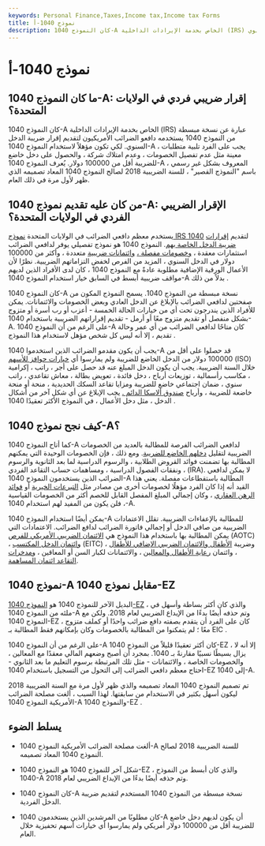 ```yaml
---
keywords: Personal Finance,Taxes,Income tax,Income tax Forms
title: نموذج 1040-أ
description: كان النموذج 1040-A الخاص بخدمة الإيرادات الداخلية (IRS) عبارة عن نسخة مبسطة من النموذج الحالي 1040 ، ويستخدمه دافعو الضرائب في الولايات المتحدة لتقديم إقرار ضريبة الدخل السنوي.
---
```


# نموذج 1040-أ
## ما كان النموذج 1040-A: إقرار ضريبي فردي في الولايات المتحدة؟

كان النموذج 1040-A الخاص بخدمة الإيرادات الداخلية (IRS) عبارة عن نسخة مبسطة من النموذج 1040 يستخدمه دافعو الضرائب الأمريكيون لتقديم إقرار ضريبة الدخل السنوي. لكي تكون مؤهلاً لاستخدام النموذج 1040-A ، يجب على الفرد تلبية متطلبات معينة مثل عدم تفصيل الخصومات ، وعدم امتلاك شركة ، والحصول على دخل خاضع للضريبة أقل من 100000 دولار. يُعرف النموذج 1040-A ، المعروف بشكل غير رسمي باسم "النموذج القصير" ، للسنة الضريبية 2018 لصالح النموذج 1040 المعاد تصميمه الذي ظهر لأول مرة في ذلك العام.

## من كان عليه تقديم نموذج 1040-A: الإقرار الضريبي الفردي في الولايات المتحدة؟

يستخدم معظم دافعي الضرائب في الولايات المتحدة [نموذج IRS 1040](/1040) لتقديم [إقرارات ضريبة الدخل الخاصة بهم](/taxreturn). النموذج 1040 هو نموذج تفصيلي يوفر لدافعي الضرائب استثمارات معقدة ، [وخصومات مفصلة ،](/itemizeddeduction) [وائتمانات ضريبية](/taxcredit) متعددة ، وأكثر من 100000 دولار في الدخل السنوي ، المزيد من الفرص لخفض التزاماتهم الضريبية. نظرًا لأن الأعمال الورقية الإضافية مطلوبة عادةً مع النموذج 1040 ، كان لدى الأفراد الذين لديهم مواقف ضريبية أبسط في السابق خيار استخدام النموذج 1040-A بدلاً من ذلك .

كان النموذج 1040-A نسخة مبسطة من النموذج 1040. يسمح النموذج المكون من صفحتين لدافعي الضرائب بالإبلاغ عن الدخل العادي وبعض الخصومات والائتمانات. يمكن للأفراد الذين يندرجون تحت أي من خيارات الحالة الخمسة - أعزب أو رب أسرة أو متزوج بشكل منفصل أو تقديم متزوج معًا أو أرمل - تقديم إقراراتهم الضريبية باستخدام 1040-A. على الرغم من أن النموذج 1040-A كان متاحًا لدافعي الضرائب من أي عمر وحالة تقديم ، إلا أنه ليس كل شخص مؤهل لاستخدام هذا النموذج .

يجب أن يكون مقدمو الضرائب الذين استخدموا 1040-A قد حصلوا على أقل من 100000 دولار من الدخل الخاضع للضريبة ولم يمارسوا أي [خيارات حوافز للأسهم](/iso) (ISO) خلال السنة الضريبية. يجب أن يكون الدخل المبلغ عنه قد حصل على أجر ، راتب ، إكرامية ، مكاسب رأسمالية ، توزيعات أرباح ، دخل فائدة ، تعويض بطالة ، معاش تقاعدي ، راتب سنوي ، ضمان اجتماعي خاضع للضريبة ومزايا تقاعد السكك الحديدية ، منحة أو منحة خاضعة للضريبة ، وأرباح [صندوق ألاسكا الدائم .](/alaska-permanent-fund) يجب الإبلاغ عن أي شكل آخر من أشكال الدخل ، مثل دخل الأعمال ، في النموذج الأكثر تعقيدًا 1040 .

## كيف نجح نموذج 1040-A؟

كما أتاح النموذج 1040-A لدافعي الضرائب الفرصة للمطالبة بالعديد من الخصومات الضريبية لتقليل [دخلهم الخاضع للضريبة](/taxableincome). ومع ذلك ، فإن الخصومات الوحيدة التي يمكنهم المطالبة بها تضمنت فوائد القروض الطلابية ، والرسوم الدراسية لما بعد الثانوية والرسوم ، ونفقات الفصول الدراسية ، ومساهمات حساب التقاعد الفردي (IRA). لا يمكن لدافعي الضرائب الذين يستخدمون النموذج 1040-A المطالبة باستقطاعات مفصلة. يعني هذا القيد أنه إذا كان الفرد مؤهلًا لخصومات أخرى من مصادر مثل [التبرعات الخيرية](/charitabledonation) أو [فوائد الرهن العقاري](/home-mortgage-interest) ، وكان إجمالي المبلغ المفصل القابل للخصم أكثر من الخصومات القياسية ، فلن يكون من المفيد لهم استخدام 1040-A.

يمكن أيضًا استخدام النموذج 1040-A للمطالبة بالإعفاءات الضريبية. تقلل الاعتمادات الضريبية من صافي الدخل أو إجمالي فاتورة الضرائب لدافع الضرائب. الاعتمادات التي يمكن المطالبة بها باستخدام هذا النموذج هي [الائتمان الضريبي الأمريكي للفرص](/american-opportunity-tax-credit) (AOTC) ، [وائتمان الدخل المكتسب](/earnedincomecredit) (EITC) ، وضريبة [الأطفال والائتمان الضريبي الإضافي للأطفال](/additional-child-tax-credit) ، وائتمان [رعاية الأطفال والمعالين](/childanddependentcarecredit) ، والائتمانات لكبار السن أو المعاقين ، [ومدخرات التقاعد ائتمان المساهمة](/credit-for-qualified-retirement-savings-contribution).

## نموذج 1040-A مقابل نموذج 1040-EZ

البديل الآخر للنموذج 1040 هو [النموذج 1040-EZ](/1040ez) ، والذي كان أكثر بساطة وأسهل في ملئه من النموذج 1040-A وتم حذفه أيضًا بدءًا من الإيداع الضريبي لعام 2018. ولكن مع النموذج 1040-EZ ، كان على الفرد أن يتقدم بصفته دافع ضرائب واحدًا أو كملف متزوج معًا ؛ لم يتمكنوا من المطالبة بالخصومات وكان بإمكانهم فقط المطالبة بـ EIC .

على الرغم من أن النموذج 1040-A كان أكثر تعقيدًا قليلاً من النموذج 1040-EZ ، إلا أنه لا يزال بسيطًا نسبيًا مقارنةً بـ 1040. بمجرد أن أصبح وضعهم المالي معقدًا مع المعالين ، والخصومات الخاصة ، والائتمانات - مثل تلك المرتبطة برسوم التعليم ما بعد الثانوي - احتاج معظم دافعي الضرائب إلى التحول من التسجيل باستخدام 1040-EZ إلى 1040-A.

تم تصميم النموذج 1040 المعاد تصميمه والذي ظهر لأول مرة مع السنة الضريبية 2018 ليكون أسهل بكثير في الاستخدام من سابقتها. لهذا السبب ، ألغت مصلحة الضرائب الأمريكية النموذج 1040-A والنموذج 1040-EZ .

## يسلط الضوء

- ألغت مصلحة الضرائب الأمريكية النموذج 1040-A للسنة الضريبية 2018 لصالح النموذج 1040 المعاد تصميمه.

- شكل آخر للنموذج 1040 هو النموذج 1040-EZ ، والذي كان أبسط من النموذج 1040-A وتم حذفه أيضًا بدءًا من الإيداع الضريبي لعام 2018.

- كان النموذج 1040-A نسخة مبسطة من النموذج 1040 المستخدم لتقديم ضريبة الدخل الفردية.

- كان مطلوبًا من المرشدين الذين يستخدمون 1040-A أن يكون لديهم دخل خاضع للضريبة أقل من 100000 دولار أمريكي ولم يمارسوا أي خيارات أسهم تحفيزية خلال العام.

